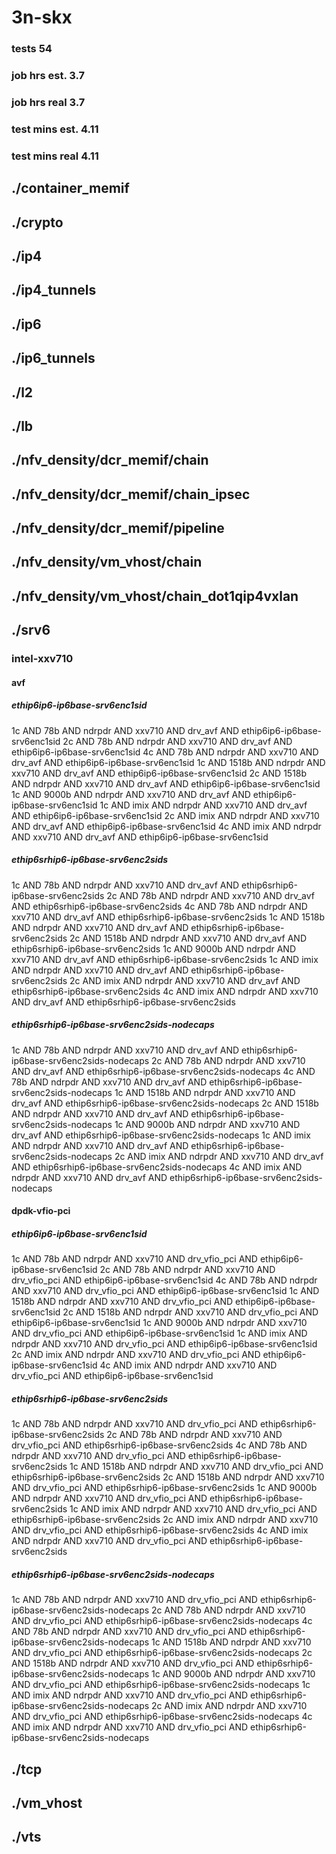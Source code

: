 # 3n-skx
### tests 54
### job hrs est. 3.7
### job hrs real 3.7
### test mins est. 4.11
### test mins real 4.11
## ./container_memif
## ./crypto
## ./ip4
## ./ip4_tunnels
## ./ip6
## ./ip6_tunnels
## ./l2
## ./lb
## ./nfv_density/dcr_memif/chain
## ./nfv_density/dcr_memif/chain_ipsec
## ./nfv_density/dcr_memif/pipeline
## ./nfv_density/vm_vhost/chain
## ./nfv_density/vm_vhost/chain_dot1qip4vxlan
## ./srv6
### intel-xxv710
#### avf
##### ethip6ip6-ip6base-srv6enc1sid
1c AND 78b AND ndrpdr AND xxv710 AND drv_avf AND ethip6ip6-ip6base-srv6enc1sid
2c AND 78b AND ndrpdr AND xxv710 AND drv_avf AND ethip6ip6-ip6base-srv6enc1sid
4c AND 78b AND ndrpdr AND xxv710 AND drv_avf AND ethip6ip6-ip6base-srv6enc1sid
1c AND 1518b AND ndrpdr AND xxv710 AND drv_avf AND ethip6ip6-ip6base-srv6enc1sid
2c AND 1518b AND ndrpdr AND xxv710 AND drv_avf AND ethip6ip6-ip6base-srv6enc1sid
1c AND 9000b AND ndrpdr AND xxv710 AND drv_avf AND ethip6ip6-ip6base-srv6enc1sid
1c AND imix AND ndrpdr AND xxv710 AND drv_avf AND ethip6ip6-ip6base-srv6enc1sid
2c AND imix AND ndrpdr AND xxv710 AND drv_avf AND ethip6ip6-ip6base-srv6enc1sid
4c AND imix AND ndrpdr AND xxv710 AND drv_avf AND ethip6ip6-ip6base-srv6enc1sid
##### ethip6srhip6-ip6base-srv6enc2sids
1c AND 78b AND ndrpdr AND xxv710 AND drv_avf AND ethip6srhip6-ip6base-srv6enc2sids
2c AND 78b AND ndrpdr AND xxv710 AND drv_avf AND ethip6srhip6-ip6base-srv6enc2sids
4c AND 78b AND ndrpdr AND xxv710 AND drv_avf AND ethip6srhip6-ip6base-srv6enc2sids
1c AND 1518b AND ndrpdr AND xxv710 AND drv_avf AND ethip6srhip6-ip6base-srv6enc2sids
2c AND 1518b AND ndrpdr AND xxv710 AND drv_avf AND ethip6srhip6-ip6base-srv6enc2sids
1c AND 9000b AND ndrpdr AND xxv710 AND drv_avf AND ethip6srhip6-ip6base-srv6enc2sids
1c AND imix AND ndrpdr AND xxv710 AND drv_avf AND ethip6srhip6-ip6base-srv6enc2sids
2c AND imix AND ndrpdr AND xxv710 AND drv_avf AND ethip6srhip6-ip6base-srv6enc2sids
4c AND imix AND ndrpdr AND xxv710 AND drv_avf AND ethip6srhip6-ip6base-srv6enc2sids
##### ethip6srhip6-ip6base-srv6enc2sids-nodecaps
1c AND 78b AND ndrpdr AND xxv710 AND drv_avf AND ethip6srhip6-ip6base-srv6enc2sids-nodecaps
2c AND 78b AND ndrpdr AND xxv710 AND drv_avf AND ethip6srhip6-ip6base-srv6enc2sids-nodecaps
4c AND 78b AND ndrpdr AND xxv710 AND drv_avf AND ethip6srhip6-ip6base-srv6enc2sids-nodecaps
1c AND 1518b AND ndrpdr AND xxv710 AND drv_avf AND ethip6srhip6-ip6base-srv6enc2sids-nodecaps
2c AND 1518b AND ndrpdr AND xxv710 AND drv_avf AND ethip6srhip6-ip6base-srv6enc2sids-nodecaps
1c AND 9000b AND ndrpdr AND xxv710 AND drv_avf AND ethip6srhip6-ip6base-srv6enc2sids-nodecaps
1c AND imix AND ndrpdr AND xxv710 AND drv_avf AND ethip6srhip6-ip6base-srv6enc2sids-nodecaps
2c AND imix AND ndrpdr AND xxv710 AND drv_avf AND ethip6srhip6-ip6base-srv6enc2sids-nodecaps
4c AND imix AND ndrpdr AND xxv710 AND drv_avf AND ethip6srhip6-ip6base-srv6enc2sids-nodecaps
#### dpdk-vfio-pci
##### ethip6ip6-ip6base-srv6enc1sid
1c AND 78b AND ndrpdr AND xxv710 AND drv_vfio_pci AND ethip6ip6-ip6base-srv6enc1sid
2c AND 78b AND ndrpdr AND xxv710 AND drv_vfio_pci AND ethip6ip6-ip6base-srv6enc1sid
4c AND 78b AND ndrpdr AND xxv710 AND drv_vfio_pci AND ethip6ip6-ip6base-srv6enc1sid
1c AND 1518b AND ndrpdr AND xxv710 AND drv_vfio_pci AND ethip6ip6-ip6base-srv6enc1sid
2c AND 1518b AND ndrpdr AND xxv710 AND drv_vfio_pci AND ethip6ip6-ip6base-srv6enc1sid
1c AND 9000b AND ndrpdr AND xxv710 AND drv_vfio_pci AND ethip6ip6-ip6base-srv6enc1sid
1c AND imix AND ndrpdr AND xxv710 AND drv_vfio_pci AND ethip6ip6-ip6base-srv6enc1sid
2c AND imix AND ndrpdr AND xxv710 AND drv_vfio_pci AND ethip6ip6-ip6base-srv6enc1sid
4c AND imix AND ndrpdr AND xxv710 AND drv_vfio_pci AND ethip6ip6-ip6base-srv6enc1sid
##### ethip6srhip6-ip6base-srv6enc2sids
1c AND 78b AND ndrpdr AND xxv710 AND drv_vfio_pci AND ethip6srhip6-ip6base-srv6enc2sids
2c AND 78b AND ndrpdr AND xxv710 AND drv_vfio_pci AND ethip6srhip6-ip6base-srv6enc2sids
4c AND 78b AND ndrpdr AND xxv710 AND drv_vfio_pci AND ethip6srhip6-ip6base-srv6enc2sids
1c AND 1518b AND ndrpdr AND xxv710 AND drv_vfio_pci AND ethip6srhip6-ip6base-srv6enc2sids
2c AND 1518b AND ndrpdr AND xxv710 AND drv_vfio_pci AND ethip6srhip6-ip6base-srv6enc2sids
1c AND 9000b AND ndrpdr AND xxv710 AND drv_vfio_pci AND ethip6srhip6-ip6base-srv6enc2sids
1c AND imix AND ndrpdr AND xxv710 AND drv_vfio_pci AND ethip6srhip6-ip6base-srv6enc2sids
2c AND imix AND ndrpdr AND xxv710 AND drv_vfio_pci AND ethip6srhip6-ip6base-srv6enc2sids
4c AND imix AND ndrpdr AND xxv710 AND drv_vfio_pci AND ethip6srhip6-ip6base-srv6enc2sids
##### ethip6srhip6-ip6base-srv6enc2sids-nodecaps
1c AND 78b AND ndrpdr AND xxv710 AND drv_vfio_pci AND ethip6srhip6-ip6base-srv6enc2sids-nodecaps
2c AND 78b AND ndrpdr AND xxv710 AND drv_vfio_pci AND ethip6srhip6-ip6base-srv6enc2sids-nodecaps
4c AND 78b AND ndrpdr AND xxv710 AND drv_vfio_pci AND ethip6srhip6-ip6base-srv6enc2sids-nodecaps
1c AND 1518b AND ndrpdr AND xxv710 AND drv_vfio_pci AND ethip6srhip6-ip6base-srv6enc2sids-nodecaps
2c AND 1518b AND ndrpdr AND xxv710 AND drv_vfio_pci AND ethip6srhip6-ip6base-srv6enc2sids-nodecaps
1c AND 9000b AND ndrpdr AND xxv710 AND drv_vfio_pci AND ethip6srhip6-ip6base-srv6enc2sids-nodecaps
1c AND imix AND ndrpdr AND xxv710 AND drv_vfio_pci AND ethip6srhip6-ip6base-srv6enc2sids-nodecaps
2c AND imix AND ndrpdr AND xxv710 AND drv_vfio_pci AND ethip6srhip6-ip6base-srv6enc2sids-nodecaps
4c AND imix AND ndrpdr AND xxv710 AND drv_vfio_pci AND ethip6srhip6-ip6base-srv6enc2sids-nodecaps
## ./tcp
## ./vm_vhost
## ./vts
